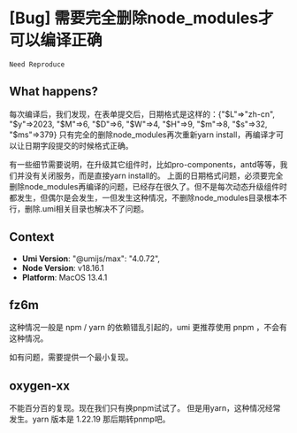 # [Bug] 需要完全删除node_modules才可以编译正确

`Need Reproduce`

<!--
感谢您向我们反馈问题，为了高效的解决问题，我们期望你能提供以下信息：
-->

## What happens?

每次编译后，我们发现，在表单提交后，日期格式是这样的：{"$L"=>"zh-cn", "$y"=>2023, "$M"=>6, "$D"=>6, "$W"=>4, "$H"=>9, "$m"=>8, "$s"=>32, "$ms"=>379}
只有完全的删除node_modules再次重新yarn install，再编译才可以让日期字段提交的时候格式正确。

有一些细节需要说明，在升级其它组件时，比如pro-components，antd等等，我们并没有关闭服务，而是直接yarn install的。
上面的日期格式问题，必须要完全删除node_modules再编译的问题，已经存在很久了。但不是每次动态升级组件时都发生，但偶尔是会发生，一但发生这种情况，不删除node_modules目录根本不行，删除.umi相关目录也解决不了问题。

<!-- 请提供复现链接/步骤，错误日志以及相关配置 -->

## Context

- **Umi Version**: "@umijs/max": "4.0.72",
- **Node Version**: v18.16.1
- **Platform**: MacOS 13.4.1

## fz6m

这种情况一般是 npm / yarn 的依赖错乱引起的，umi 更推荐使用 pnpm ，不会有这种情况。

如有问题，需要提供一个最小复现。

## oxygen-xx

>

不能百分百的复现。现在我们只有换pnpm试试了。
但是用yarn，这种情况经常发生。yarn 版本是 1.22.19
那后期转pnmp吧。
